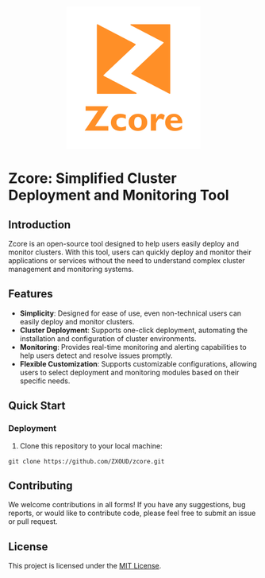 <p align="center">
    <img src="./logo.png" alt="示例图片">
</p>

# Zcore: Simplified Cluster Deployment and Monitoring Tool

## Introduction

Zcore is an open-source tool designed to help users easily deploy and monitor clusters. With this tool, users can quickly deploy and monitor their applications or services without the need to understand complex cluster management and monitoring systems.

## Features

- **Simplicity**: Designed for ease of use, even non-technical users can easily deploy and monitor clusters.
- **Cluster Deployment**: Supports one-click deployment, automating the installation and configuration of cluster environments.
- **Monitoring**: Provides real-time monitoring and alerting capabilities to help users detect and resolve issues promptly.
- **Flexible Customization**: Supports customizable configurations, allowing users to select deployment and monitoring modules based on their specific needs.

## Quick Start

### Deployment

1. Clone this repository to your local machine:

```
git clone https://github.com/ZXOUD/zcore.git
```

## Contributing

We welcome contributions in all forms! If you have any suggestions, bug reports, or would like to contribute code, please feel free to submit an issue or pull request.

## License

This project is licensed under the [MIT License](LICENSE).
